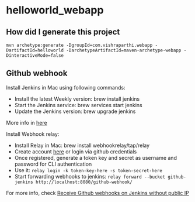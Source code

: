 # helloworld_webapp

## How did I generate this project

```
mvn archetype:generate -DgroupId=com.vishraparthi.webapp -DartifactId=helloworld -DarchetypeArtifactId=maven-archetype-webapp -DinteractiveMode=false
```

## Github webhook

Install Jenkins in Mac using following commands:

 * Install the latest Weekly version: brew install jenkins
 * Start the Jenkins service: brew services start jenkins
 * Update the Jenkins version: brew upgrade jenkins

More info in [here](https://www.jenkins.io/download/weekly/macos/)

Install Webhook relay:

 * Install Relay in Mac: brew install webhookrelay/tap/relay
 * Create account [here](https://my.webhookrelay.com/register) or login via
 github credentials
 * Once registered, generate a token key and secret as username and password for
 CLI authentication
 * Use it: `relay login -k token-key-here -s token-secret-here`
 * Start forwarding webhooks to jenkins: `relay forward --bucket github-jenkins http://localhost:8080/github-webhook/`

For more info, check [Receive Github webhooks on Jenkins without public
IP](https://webhookrelay.com/blog/2017/11/23/github-jenkins-guide/)